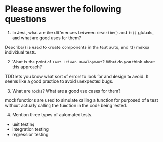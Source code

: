 # Please answer the following questions

1.  In Jest, what are the differences between `describe()` and `it()` globals, and what are good uses for them?

Describe() is used to create components in the test suite, and it() makes individual tests.

2.  What is the point of `Test Driven Development`? What do you think about this approach?

TDD lets you know what sort of errors to look for and design to avoid. It seems like a good practice to avoid unexpected bugs.

3.  What are `mocks`? What are a good use cases for them?

mock functions are used to simulate calling a function for purposed of a test without actually calling the function in the code being tested.

4.  Mention three types of automated tests.
- unit testing
- integration testing
- regression testing
